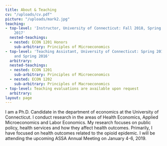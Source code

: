 ```yaml
---
title: About & Teaching
cv: "/uploads/cv.pdf"
picture: "/uploads/mark2.jpg"
teaching:
- top-level: 'Instructor, University of Connecticut: Fall 2018, Spring 2018 and Fall
    2017'
  nested-teachings:
  - nested: ECON 1201 Honors
    sub-arbitrary: Principles of Microeconomics
- top-level: 'Teaching Assistant, University of Connecticut: Spring 2017, Fall 2016
    and Spring 2016'
  arbitrary: 
  nested-teachings:
  - nested: ECON 1201
    sub-arbitrary: Principles of Microeconomics
  - nested: ECON 1202
    sub-arbitrary: Principles of Macroeconomics
- top-level: Teaching evaluations are available upon request
  arbitrary: 
layout: page
---
```


I am a Ph.D. Candidate in the department of economics at the University of Connecticut.  I conduct research in the areas of Health Economics, Applied Microeconomics and Labor Economics. My research focuses on public policy, health services and how they affect health outcomes. Primarily, I have focused on health outcomes related to the opioid epidemic. I will be attending the upcoming ASSA Annual Meeting on January 4-6, 2019.

